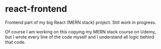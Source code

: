 # react-frontend
Frontend part of my big React (MERN stack) project. Still work in progress.

Of course I am working on this copying my MERN stack course on Udemy, but 
I wrote every line of the code myself and I understand all logic behind that code.
